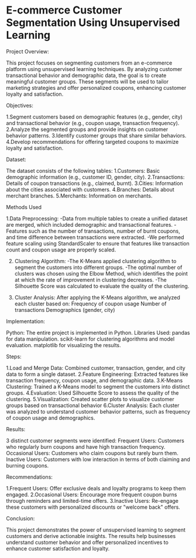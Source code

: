 # E-commerce Customer Segmentation Using Unsupervised Learning

Project Overview:

This project focuses on segmenting customers from an e-commerce platform using unsupervised learning techniques. By analyzing customer transactional behavior and demographic data, the goal is to create meaningful customer groups. These segments will be used to tailor marketing strategies and offer personalized coupons, enhancing customer loyalty and satisfaction.

Objectives:

1.Segment customers based on demographic features (e.g., gender, city) and transactional behavior (e.g., coupon usage, transaction frequency).
2.Analyze the segmented groups and provide insights on customer behavior patterns.
3.Identify customer groups that share similar behaviors.
4.Develop recommendations for offering targeted coupons to maximize loyalty and satisfaction.

Dataset:

The dataset consists of the following tables:
1.Customers: Basic demographic information (e.g., customer ID, gender, city).
2.Transactions: Details of coupon transactions (e.g., claimed, burnt).
3.Cities: Information about the cities associated with customers.
4.Branches: Details about merchant branches.
5.Merchants: Information on merchants.

Methods Used

1.Data Preprocessing:
-Data from multiple tables to create a unified dataset are merged, which included demographic and transactional features.
-Features such as the number of transactions, number of burnt coupons, and time difference between transactions were extracted.
-We performed feature scaling using StandardScaler to ensure that features like transaction count and coupon usage are properly scaled.

2. Clustering Algorithm:
-The K-Means applied clustering algorithm to segment the customers into different groups.
-The optimal number of clusters was chosen using the Elbow Method, which identifies the point at which the rate of improvement in clustering decreases.
-The Silhouette Score was calculated to evaluate the quality of the clustering.

3. Cluster Analysis:
After applying the K-Means algorithm, we analyzed each cluster based on:
Frequency of coupon usage
Number of transactions
Demographics (gender, city)

Implementation:

Python: The entire project is implemented in Python.
Libraries Used:
pandas for data manipulation.
scikit-learn for clustering algorithms and model evaluation.
matplotlib for visualizing the results.

Steps:

1.Load and Merge Data: Combined customer, transaction, gender, and city data to form a single dataset.
2.Feature Engineering: Extracted features like transaction frequency, coupon usage, and demographic data.
3.K-Means Clustering: Trained a K-Means model to segment the customers into distinct groups.
4.Evaluation: Used Silhouette Score to assess the quality of the clustering.
5.Visualization: Created scatter plots to visualize customer groups based on transactional behavior
6.Cluster Analysis: Each cluster was analyzed to understand customer behavior patterns, such as frequency of coupon usage and demographics.

Results:

3 distinct customer segments were identified:
Frequent Users: Customers who regularly burn coupons and have high transaction frequency.
Occasional Users: Customers who claim coupons but rarely burn them.
Inactive Users: Customers with low interaction in terms of both claiming and burning coupons.

Recommendations:

1.Frequent Users: Offer exclusive deals and loyalty programs to keep them engaged.
2.Occasional Users: Encourage more frequent coupon burns through reminders and limited-time offers.
3.Inactive Users: Re-engage these customers with personalized discounts or "welcome back" offers.

Conclusion:

This project demonstrates the power of unsupervised learning to segment customers and derive actionable insights. The results help businesses understand customer behavior and offer personalized incentives to enhance customer satisfaction and loyalty.

